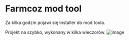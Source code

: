 # Farmcoz mod tool

Za kilka godzin pojawi się installer do mod toola.

Projekt na szybko, wykonany w kilka wieczorów.
![image](https://github.com/PolsatGraniePL/Farmcoz-mod-tool/assets/88681446/aef21b24-b6c5-4d60-a890-219c041ef5ee)

